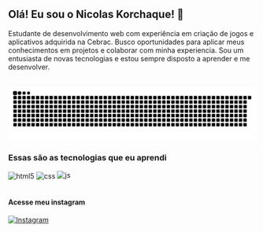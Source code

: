 ## Olá! Eu sou o Nicolas Korchaque! 👋

 Estudante de desenvolvimento web com experiência em criação de jogos e aplicativos adquirida na Cebrac. Busco oportunidades para aplicar meus conhecimentos em projetos e colaborar com minha experiencia. Sou um entusiasta de novas tecnologias e estou sempre disposto a aprender e me desenvolver.


<br>
<picture>
<source media="(prefers-color- esquema: escuro)" srcset="https://github.com/analuizags/analuizags/blob/output/github-contribution-grid-snake-dark.svg" />
<source media="(prefers-color-scheme: luz)" srcset="https://github.com/analuizags/analuizags/blob/output/github-contribution-grid-snake.svg" />
<img alt="github-snake" src="https://github.com/analuizags/analuizags/blob/output/github-contribution-grid-snake-dark.svg" />
</picture>
</br>

### Essas são as tecnologias que eu aprendi 
<div style="display: inline_block">
<img align="center" alt="html5" src="https://img.shields.io/badge/HTML5-E34F26?style=for-the-badge&logo= html5&logoColor=branco" />
<img align="center" alt="css" src="https://img.shields.io/badge/CSS3-1572B6?style=para-o-emblema&logo=css3&logoColor=branco" / >
<img alinhar="centro" alt="js" src="https://img.shields.io/badge/JavaScript-F7DF1E?style=for-the-badge&logo=javascript&logoColor=black" />
</div><br/>

#### Acesse meu instagram
[![Instagram](https://img.shields.io/badge/Instagram-E4405F?style=for-the-badge&logo=instagram&logoColor=white)](https://instagram.com/nicolaskorchaque)

 
